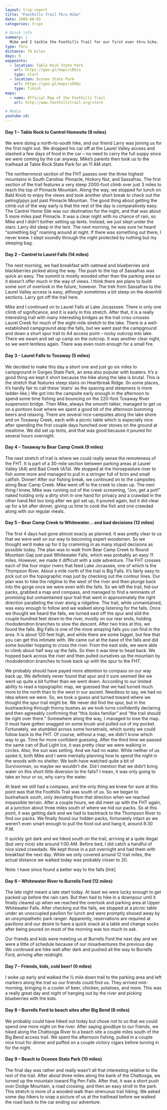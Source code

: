 ```yaml
---
layout: trip-report
title: "Foothills Trail Thru Hike"
date: 2009-08-05
categories: trips

# Quick info
summary: |
  Mike and I tackle the Foothills Trail for our first ever thru hike.
type: Thru
distance: 76 miles
days: 9
waypoints:
  - location: Table Rock State Park
    url: https://goo.gl/maps/cB5zz
    type: start
  - location: Oconee State Park
    url: https://goo.gl/maps/vOV6z
    type: finish
maps: 	
  - name: Official Map of the Foothills Trail
    url: http://www.foothillstrail.org/store

# Media
youtube-id:
---
```



#### Day 1 – Table Rock to Cantrel Homesite (8 miles)

We were doing a north-to-south hike, and our friend Larry was joining us for the first night out. We dropped his car off at the Laurel Valley access and stashed a few days of food in the car – no need to carry the full suppy since we were coming by the car anyway. Mike’s parents then took us to the trailhead at Table Rock State Park for an 11 AM start.

The northernmost section of the FHT passes over the three highest mountains in South Carolina: Pinnacle, Hickory Nut, and Sassafras. The first section of the trail features a very steep 2000-foot climb over just 3 miles to reach the top of Pinnacle Mountain. Along the way, we stopped for lunch on Bald Knob to enjoy the views and took another short break to check out the petroglypys just past Pinnacle Mountian. The good thing about getting the climb out of the way early is that the rest of the day is comparatively easy. The Cantrel Home Site was our destination for the night, and that was about 5 more miles past Pinnacle. It was a clear night with no chance of rain, so Mike and I didn’t bother setting up tents. Instead, we just slept under the stars. Larry did sleep in the tent. The next morning, he was sure he heard “something big” roaming around at night. If there was something out there, I never knew. I slept soundly through the night protected by nothing but my sleeping bag.

#### Day 2 – Cantrel to Laurel Falls (14 miles)

The next morning, we had breakfast with oatmeal and blueberries and blackberries picked along the way. The push to the top of Sassafras was quick an easy. The summit is mostly wooded other than the parking area so it doesn’t offer much in the way of views. I think there are plans to build some sort of overlook in the future, however. The trek from Sassafras to the Laurel Valley access is easy, although sometimes a bit steep on the downhill sections. Larry got off the trail here.

Mike and I continued on to Laurel Falls at Lake Jocasssee. There is only one climb of significance, and it is early in this stretch. After that, it is a really interesting trail with many interesting bridges as the trail criss-crosses Laurel Creek for much of the eight-mile stretch to the lake. There is a well-established campground atop the falls, but we went past the campground and down a short spur trail to A4 access point – rocky outcrop into lake. There we swam and set up camp on the outcrop. It was another clear night, so we went tentless again. There was even room enough for a small fire.

#### Day 3 – Laurel Falls to Toxaway (5 miles)

We decided to make this day a short one and just go six miles to campground in Gorges State Park, an area also popular with boaters. It’s a good thing we kept it short because the hike along the lake is brutal. This is the stretch that features steep stairs on Heartbreak Ridge. (In some places, it’s hardly fair to call these ‘stairs’ as the spacing and steepness is more ladder-like.) We got into the campsite early enough in the afternoon to spend some time fishing and bouncing on the 220-foot Toxaway River suspension bridge. Then Mike, always the smooth talker, managed to get us on a pontoon boat where we spent a good bit of the afternoon bumming beers and relaxing. There are several nice campsites along the lake shore and on Toxaway Creek, each with a picnic table which is especially nice after spending the first couple days hunched over stoves on the ground at mealtime. We did set up tents, and that was good because it poured for several hours overnight.

#### Day 4 – Toxaway to Bear Camp Creek (9 miles)

The next stretch of trail is where we could really sense the remoteness of the FHT. It is part of a 30-mile section between parking areas at Laurel Valley (A4) and Bad Creek (A7a). We stopped at the Horsepasture river to fish some more and managed to pull in a stringer full of brim and small catfish. Dinner! After our fishing break, we continued on to the campsites along Bear Camp Creek. Mike went off to the creek to clean up. The next thing I knew, Mike was running out of the creek screaming, “Jon, get a pot!” naked holding only a dirty shirt in one hand for privacy and a crawdad in the other hand.Not too long after we got set up, it poured again, but it did clear up for a bit after dinner, giving us time to cook the fish and one crawdad along with our regular meals.

#### Day 5 – Bear Camp Creek to Whitewater… and bad decisions (12 miles)

The first 4 days had gone almost exacly as planned. It was pretty clear to us that we were well on our way to becoming expert woodsmen. So we thought we’d make up for it by cramming in as many stupid decisions as possible today. The plan was to walk from Bear Camp Creek to Round Mountain Gap just past Whitewater Falls, which was probably an easy 11 miles. However, we made it difficult with a side adventure. The FHT crosses each of the four major rivers that feed Lake Jocassee, one of which is the Thompson River. About a mile north of the trail is Big Falls. It’s fairly easy to pick out on the topographic map just by checking out the contour lines. Our plan was to hike the ridgline to the west of the river and then plunge back into the gorge once we were even with the falls. So we left the trail, hid our packs, grabbed a map and compass, and managed to find a reminants of promising but unmaintained spur trail that went in approximately the right direction paralleling the river along a ridgeline. The trail, while unmaintained, was easy enough to follow and we walked along listening for the falls. Once we thought we heard the falls, we turned east off the spur and slid the couple hundred feet down to the river, mostly on our rear ends, holding rhododendron branches to slow the descent. After two tries at this, we found the falls. Big Falls is one of the more amazing falls you can find in the area. It is about 120 feet high, and while there are some bigger, but few that you can get this intimate with. We came out at the base of the falls and did some boulder hopping to cross the river. From the east side, we were able to climb about half way up the falls. So then it was time to head back. We hopped back across the river and then pulled ourselves up the mountain by rhododendron branches to hook back up with the spur to the FHT.

We probably should have payed more attention to compass on our way back up. We definitely never found that spur and it sure seemed like we went up quite a bit further than we went down. According to our limited ability to read a topographic map, we guessed that we had turned much more to the north than to the west in our ascent. Needless to say, we had no idea where we were. So, we took a guess and turned toward where we thought the spur trail might be. We never did find the spur, but in the bushwacking through thorny bushes as we took turns confidently declaring and then agreeably confirming that “this looks familiar” and “the trail should be right over there.” Somewhere along the way, I managed to lose the map. It must have gotten snagged on some brush and pulled out of my pocket. Fortunately, we stumbled across some horsetrails, which surely we could follow back to the FHT. Of course, without a map, we didn’t know which way to go. Time for more confident guessing. After the third time we passed the same can of Bud Light Ice, it was pretty clear we were walking in circles. Also, the sun was setting. And we had no water. While neither of us spoke it, both Mike and I were mentally planning how to spend the night in the woods with no shelter. We both have watched quite a bit of Survivorman, so maybe we wouldn’t die. Did I mention that we didn’t bring water on this short little diversion to the falls? I mean, it was only going to take an hour or so, why carry the water.

At least we still had a compass, and the only thing we knew for sure at this point was that the Foothills Trail was south of us. So we began to bushwhack south, only deviating from that direction when we reached impassible terrain. After a couple hours, we did meet up with the FHT again, at a junction about three miles south of where we hid our packs. So at this point, it was getting dark and we had to backtrack to the Thompson River to find our packs. We finally found our hidden packs, fortunately intact as we weren’t even smart enough to pull the food out and hang it, around 8:30 P.M.

It quickly got dark and we hiked south on the trail, arriving at a quite illegal (but very nice) site around 1:00 AM. Before bed, I did catch a handful of nice sized crawdads. We kept those in a pot overnight and had them with breakfast the next day. While we only covered around 12 trail miles, the actual distance we walked today was probably closer to 20.

Note: I have since found a better way to the falls [link]

#### Day 6 – Whitewater River to Burrells Ford (12 miles)

The late night meant a late start today. At least we were lucky enough to get packed up before the rain cam. But then had to hike in a downpour until it finally cleared up when we reached the overlook and parking area at Upper Whitewater Falls. After checking out the falls, we stopped at a picnic table under an unoccupied pavilion for lunch and were promptly shooed away by an unsympathetic park ranger. Apparently, reservations are required at pavilions and our desire to have a quick snack at a table and change socks after being poured on most of the morning was too much to ask.

Our friends and kids were meeting us at Burrells Ford the next day and we were a little of schedule because of our misadventures the previous day. We continued are hike well after dark and pushed all the way to Burrells Ford, arriving after midnight.

#### Day 7 – Friends, kids, cold beer! (0 miles)

I woke up early and walked the ½ mile down trail to the parking area and left markers along the trail so our friends could find us. They arrived mid-morning, bringing in a cooler of beer, chicken, potatoes, and more. This was a really great day and night of hanging out by the river and picking blueberries with the kids.

#### Day 8 – Burrells Ford to beach sites after Big Bend (6 miles)

We probably could have hiked out today but chose not to so that we could spend one more night on the river. After saying goodbye to our friends, we hiked along the Chattooga River to a beach site a couple miles south of the Big Bend access trail. We spent the afternoon fishing, pulled in a couple nice trout for dinner and puffed on a couple victory cigars before turning in for the night.

#### Day 9 – Beach to Oconee State Park (10 miles)

The final day was rather and really wasn’t all that interesting relative to the rest of the trail. After about three miles along the bank of the Chattooga, we turned up the mountain toward Pig Pen Falls. After that, it was a short push over Dodge Mountain, a road crossing, and then an easy stroll to the park. This stretch is more of a wooded walk than strenuous trail hiking. We asked some day hikers to snap a picture of us at the trailhead before we walked the road back to the car ending our adventure.
